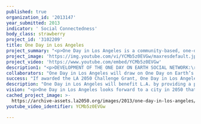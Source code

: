 ```yaml
---
published: true
organization_id: '2013147'
year_submitted: 2013
indicator: ' Social Connectedness'
body_class: strawberry
project_id: '3102209'
title: One Day in Los Angeles
project_summary: "<p>One Day in Los Angeles is a community-based, one-day filmmaking event in which participants across L.A. will document the challenges and hopes of our local communities. Participants will film during a 24-hour period with the goal of raising the level of community engagement in L.A., and inspiring action towards a better city by 2050. The resulting media will be made available to the public through a geo-tagged archive and video map of Los Angeles.</p>\r\n<p>In a region divided by mountains, freeways, economic barriers, and municipal boundaries, many of us identify more strongly with our own neighborhoods than with sprawling and fragmented L.A. County. This relationship can manifest as a deep sense of neighborhood pride, but can also take the form of ostracism along poverty lines and language barriers. One Day in Los Angeles will tell stories of the neighborhoods that make up our region, and in doing so expose the challenges and human potential of a large and diverse community.</p>\r\n<p>The 24-hour media-creation event will take place across Los Angeles County, and will feature filmmakers, local charities, city policymakers, community organizations, and student groups filming stories emblematic of the particular struggles and hopes of their communities. In the process, we will create a video dialogue crossing the cultural and economic barriers that inhibit social connectedness, and inspire volunteerism towards enhancing human development in Los Angeles by the year 2050.</p>\r\n<p>The event will be organized by One Day on Earth, an L.A.-based nonprofit organization with experience coordinating cause-based media creation events on a global scale. The project will culminate with the release of a geo-tagged video archive featuring all media captured during the event. The technology platform will be based on software developed by One Day on Earth for our annual global collaboration: https://vimeo.com/18910284</p>\r\n<p>One Day in Los Angeles participants are welcome to film any subject matter. The only parameters are, a) all filming takes place within Los Angeles County, b) all filming takes place during the one-day event, and c) the motivation behind filming is for L.A. to become an even better place to live by the year 2050. </p>\r\n<p>To ensure diverse participation, the One Day in Los Angeles staff will reach out to local schools, charities, policymakers, and inspired citizens to join the project’s social networking platform, www.onedayonearth.org. Onedayonearth.org currently hosts a community of over 35,000 participants representing every country in the world, with over 1200 in L.A. County alone. All prospective participants will be given access to the educational toolkit which was developed to train students of all ages in the use of digital filmmaking technologies </p>(http://www.onedayonearth.org/page/education-1.) The toolkit is currently in use in over 70 countries around the world, and has been invaluable to empowering high-level participation from individuals with access only to camera phones or consumer-grade video cameras.\r\n<p>Beyond educational support, project producers will reach out to prominent issue-based filmmakers within the region to serve as localized producers, ensuring that there is comprehensive coverage across all regions of the city, and across all key indicators set forth by the LA 2050 initiative.</p>\r\n<p>One Day in Los Angeles will impact the Social Connectedness indicator by providing an opportunity for region-wide social engagement; generating media that will inspire volunteerism; creating accessible media through the interactive online video archive; and forming a framework for local filmmakers to collectively produce an inclusive view of the current state of human development in Los Angeles.  </p>\r\n<p>While One Day in Los Angeles primarily affects the Social Connectedness indicator, we believe that this is not an insular category. By creating a dialogue between Angelinos communities, the project’s residual effects could potentially cover all indicators listed by this initiative. A socially connected L.A. will allow citizens to collaborate on shaping their own future and engaging in activities that will most impact the region’s improvement. </p>\r\n<p>To inspire specifically directed participation we will put forth the following call to action: </p>\r\n<p>If you had one day to document what Los Angeles needs to change by 2050, what would you show us? Tell the story. Take action. Be heard. </p>"
project_image: 'https://img.youtube.com/vi/YCMb5z0EVGw/maxresdefault.jpg'
project_video: 'https://www.youtube.com/embed/YCMb5z0EVGw'
description1: "<p>DEVELOPMENT OF THE ONE DAY ON EARTH SOCIAL NETWORK:\r\nIn early 2010, One Day on Earth launched an online social-networking platform to organize an international community of filmmakers. The site (www.onedayonearth.org) currently hosts over 35,000 members representing every country of the world, and over 1,200 in Los Angeles County alone. Through the One Day on Earth platform participants collaborate on an annual film, as described below.</p>\r\n\r\n<p>GLOBAL FILMING EVENTS:\r\nOne Day on Earth has produced three annual filming events on 10.10.10, 11.11.11, and 12.12.12. These events have generated over 12,000 hours of video submissions representing every country of the world. The filming events have been adopted by NGOs and nonprofit organizations around the world as an effective means to engage talented filmmakers on local and global issues.</p>\r\n\r\n<p>GEO-TAGGED VIDEO ARCHIVE:\r\nAll footage produced during One Day on Earth filming events and uploaded by participants is available to the public: archive.onedayonearth.org\r\nThe archive is interactive and searchable by location or content-specific metadata tagged by participants upon upload. </p>\r\n\r\n<p>FEATURE DOCUMENTARY FILMS:\r\nOne Day on Earth has recently released a feature film cut exclusively from footage captured during the 10.10.10 filming event. This film was released theatrically and is now publicly available on home video. The 11.11.11 and 12.12.12 films are currently being edited.</p>\r\n\r\n<p>THE WORLD'S MOST GLOBAL PREMIERE\r\nOne Day on Earth premiered in over 160 countries on Earth Day 2012 (April 22, 2012), making it the world's most global film premiere: <http://mashable.com/2012/04/22/one-day-on-earth-premiere/></p>\r\n\r\n<p>NONPROFIT PARTNERSHIPS:\r\nOne Day on Earth has developed organizational partnerships with over 100 global NGOs and nonprofit organizations around the world, and we have helped many of those organizations work towards their missions by empowering widespread media-creation in support of their cause.</p>"
collaborators: "One Day in Los Angeles will draw on One Day on Earth’s extensive partnership building experience and forge new relationships with local organizations to document the key indicators of LA 2050. \r\n\r\nCurrent partners of the One Day on Earth global filming initiative include:\r\n\r\n350.org\r\nThe American Red Cross\r\nThe International Red Cross and Red Crescent Movement\r\nHuman Rights Watch\r\nOxfam\r\nUNAIDS\r\nUNESCO\r\nUNHCR\r\nThe United Nations Development Programme\r\nUN Women\r\nWater.Org\r\nWWF\r\n\r\nOne Day in Los Angeles will seek support and participation from our unprecedented team of partners to film topics related to:\r\n\r\nEducation\r\nEnvironmental Quality\r\nHealth\r\nSocial Connectedness\r\nArts & Cultural Vitality\r\nIncome & Employment\r\nHousing\r\nPublic Safety\r\n"
success: "If awarded the LA 2050 Challenge Grant, One Day in Los Angeles will meet the following core criteria of a successful project:\r\n\r\n– All areas of Los Angeles are documented by participating filmmakers.\r\n\r\n– Over 300 participants take part in the One Day in Los Angeles filming event.\r\n\r\n– One Day in Los Angeles engages partnerships with no less than 5 local charities to participate in the filming event and works with those organizations to create media around the key hindrances to human development as put forth by LA 2050.\r\n\r\n- No less than 10 educational institutions participate in the filming event. \r\n\r\n– One Day in Los Angeles releases a geo-tagged video archive of all content produced by the filmmaking community.\r\n\r\n\r\nBeyond these benchmarks of a successful project, One Day in Los Angeles will seek additional partnerships in funding and working towards the following goals:\r\n\r\n- A public screening in Los Angeles that showcases the films produced during the one-day filming event.\r\n\r\n– Corporate sponsorship for the One Day in Los Angeles event to provide additional resources to participants, expand the scope of the project, and work towards a fully edited One Day in Los Angeles film.\r\n\r\n- Broadcast opportunities for a One Day in Los Angeles film or series through traditional channels, including distribution opportunities through the educational market.\r\n"
description: "One Day in Los Angeles will benefit L.A. by providing a participatory, cause-based media creation event related to civic and social engagement. The event will produce residual benefits across many fields, as local filmmakers will be asked to document hindrances to human development across greater Los Angeles. The archive will provide access to firsthand experiences, giving a first-hand view of the issues that face Los Angeles and, ultimately, an opportunity to create more informed solutions. \r\n\r\nThe undeniable power of seeing the diversity of the Los Angeles experience through a single day enriches the perspective of who we are, interconnecting both our joys and struggles.  \r\n\r\nOne Day on Earth has over 100 nonprofit partners. Our staff will engage partner organizations as well as build new relationships with local nonprofits specifically for this initiative. By working with local community organizers our producers will draw attention to real frontline issues. One Day in Los Angeles will present an opportunity for local nonprofits to generate media to communicate their mission and to rally support for their cause.\r\n\r\nIn addition to nonprofit outreach, our staff will focus efforts on inspiring students and educators to participate. Preparing young people to effectively communicate through digital media is a critical tool in expanding civic and social engagement. As with previous One Day on Earth initiatives, One Day in Los Angeles will inspire volunteerism around the issues that matter most to Los Angeles.\r\n\r\nWith the filming event yielding hundreds of hours of media, the geo-tagged archive will be searchable by location, keyword, and subject matter. This robust video resource will be a useful tool for local policymakers, community organizers, and educators to reference and support greater insight into both high-priority local issues and cultural diversity. \r\n"
vision: "<p>One Day in Los Angeles looks forward to a city in 2050 that has overcome civic apathy and social division by engaging the skills of the world’s most talented digital media community. Los Angeles trails the national average in volunteerism, voting rates, newspaper readership, and civic engagement. We are a city that remains deeply divided along racial and economic lines. </p>\r\n\r\n<p>Our vision of L.A. in 2050 is a city that expands its amazing ability to captivate and move audiences through media, and focuses that ability to educate and expose topics that are critical to the sustainability of our city, and beyond. The vision is of a city where the media-makers have inspired widespread volunteerism, advocacy, and interconnectedness.</p>\r\n\r\n<p>We are looking forward to deploying the One Day on Earth platform as part of our shared vision. Our filming event and resulting archive will seed a dialogue to help develop a clear path towards a more united L.A. in 2050. By using the great strength of our media-making community, we can help turn the corner on our long struggle with disconnectedness. Los Angeles can bring down the barriers of economic disparity and cultural exclusion. By 2050 we can see a Los Angeles with a united identity – a connected city. </p>"
cached_project_image: >-
  https://archive-assets.la2050.org/images/2013/one-day-in-los-angeles/img.youtube.com/vi/YCMb5z0EVGw/maxresdefault.jpg
youtube_video_identifier: YCMb5z0EVGw

---
```

